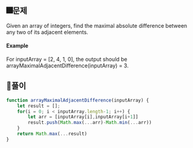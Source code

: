 ## 🎆문제
Given an array of integers, find the maximal absolute difference between any two of its adjacent elements.

#### Example

For inputArray = [2, 4, 1, 0], the output should be
arrayMaximalAdjacentDifference(inputArray) = 3.

## 🎇풀이
```js
function arrayMaximalAdjacentDifference(inputArray) {
    let result = [];
    for(i = 0; i < inputArray.length-1; i++) {
        let arr = [inputArray[i],inputArray[i+1]]
        result.push(Math.max(...arr)-Math.min(...arr))
    }
    return Math.max(...result)
}
```